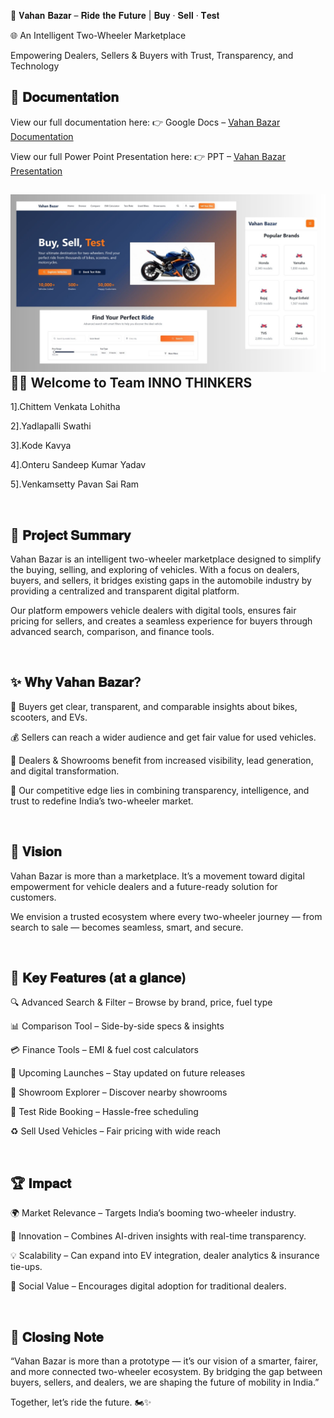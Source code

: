 🚀 𝐕𝐚𝐡𝐚𝐧 𝐁𝐚𝐳𝐚𝐫 – 𝐑𝐢𝐝𝐞 𝐭𝐡𝐞 𝐅𝐮𝐭𝐮𝐫𝐞 | 𝐁𝐮𝐲 · 𝐒𝐞𝐥𝐥 · 𝐓𝐞𝐬𝐭

🌐 An Intelligent Two-Wheeler Marketplace

Empowering Dealers, Sellers & Buyers with Trust, Transparency, and Technology

📂 𝐃𝐨𝐜𝐮𝐦𝐞𝐧𝐭𝐚𝐭𝐢𝐨𝐧
---
View our full documentation here: 👉 Google Docs – [Vahan Bazar Documentation](http://docs.google.com/document/d/1G1mQw-pfbGgbyEKpla55wX-UNeRVb2DD/edit)

View our full Power Point Presentation here: 👉 PPT – [Vahan Bazar Presentation](https://docs.google.com/presentation/d/1HaWW9NGkDmHKqVQf8TvXlizbDtxqLFzM/edit?usp=drive_link&ouid=106392861276481992670&rtpof=true&sd=true)

![image alt](https://github.com/ItsmeLohitha14/Vahan-Bazar--Ride-the-Future---Buy-Sell-Test/blob/977b0c41b6dff840d4269b52ba1595f7cb329a48/Documents/UI%20Design.jpg)
<br>
👨‍💻 Welcome to Team INNO THINKERS
---
1].Chittem Venkata Lohitha

2].Yadlapalli Swathi

3].Kode Kavya

4].Onteru Sandeep Kumar Yadav

5].Venkamsetty Pavan Sai Ram

<br>  

📌 𝐏𝐫𝐨𝐣𝐞𝐜𝐭 𝐒𝐮𝐦𝐦𝐚𝐫𝐲
---
Vahan Bazar is an intelligent two-wheeler marketplace designed to simplify the buying, selling, and exploring of vehicles. With a focus on dealers, buyers, and sellers, it bridges existing gaps in the automobile industry by providing a centralized and transparent digital platform.

Our platform empowers vehicle dealers with digital tools, ensures fair pricing for sellers, and creates a seamless experience for buyers through advanced search, comparison, and finance tools.

<br>  

✨ 𝐖𝐡𝐲 𝐕𝐚𝐡𝐚𝐧 𝐁𝐚𝐳𝐚𝐫?
---
🚴 Buyers get clear, transparent, and comparable insights about bikes, scooters, and EVs.

💰 Sellers can reach a wider audience and get fair value for used vehicles.

🏢 Dealers & Showrooms benefit from increased visibility, lead generation, and digital transformation.

🔑 Our competitive edge lies in combining transparency, intelligence, and trust to redefine India’s two-wheeler market.


<br>  

🌟 𝐕𝐢𝐬𝐢𝐨𝐧
---
Vahan Bazar is more than a marketplace.
It’s a movement toward digital empowerment for vehicle dealers and a future-ready solution for customers.

We envision a trusted ecosystem where every two-wheeler journey — from search to sale — becomes seamless, smart, and secure.


<br>  

🎯 𝐊𝐞𝐲 𝐅𝐞𝐚𝐭𝐮𝐫𝐞𝐬 (𝐚𝐭 𝐚 𝐠𝐥𝐚𝐧𝐜𝐞)
---
🔍 Advanced Search & Filter – Browse by brand, price, fuel type

📊 Comparison Tool – Side-by-side specs & insights

💳 Finance Tools – EMI & fuel cost calculators

📅 Upcoming Launches – Stay updated on future releases

🏪 Showroom Explorer – Discover nearby showrooms

🛵 Test Ride Booking – Hassle-free scheduling

♻️ Sell Used Vehicles – Fair pricing with wide reach

<br>  

🏆 𝐈𝐦𝐩𝐚𝐜𝐭
---
🌍 Market Relevance – Targets India’s booming two-wheeler industry.

🔮 Innovation – Combines AI-driven insights with real-time transparency.

💡 Scalability – Can expand into EV integration, dealer analytics & insurance tie-ups.

🤝 Social Value – Encourages digital adoption for traditional dealers.

<br>  

🚀 𝐂𝐥𝐨𝐬𝐢𝐧𝐠 𝐍𝐨𝐭𝐞
---
“Vahan Bazar is more than a prototype — it’s our vision of a smarter, fairer, and more connected two-wheeler ecosystem. By bridging the gap between buyers, sellers, and dealers, we are shaping the future of mobility in India.”

Together, let’s ride the future. 🏍️✨
